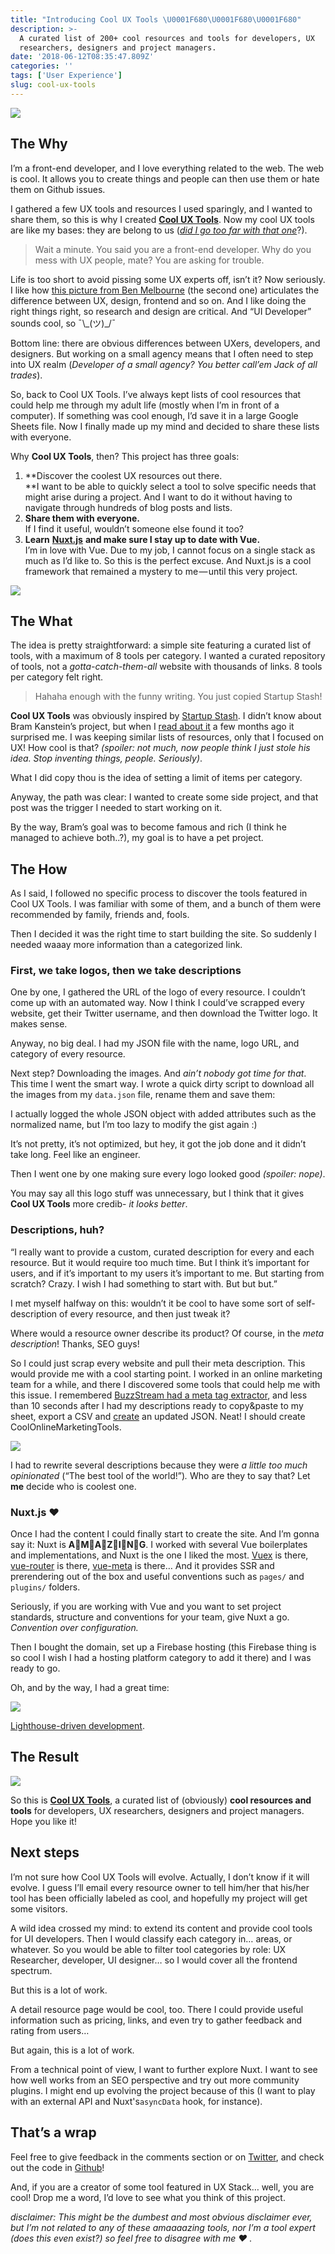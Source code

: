 ```yaml
---
title: "Introducing Cool UX Tools \U0001F680\U0001F680\U0001F680"
description: >-
  A curated list of 200+ cool resources and tools for developers, UX
  researchers, designers and project managers.
date: '2018-06-12T08:35:47.809Z'
categories: ''
tags: ['User Experience']
slug: cool-ux-tools
---
```


![](https://cdn-images-1.medium.com/max/1200/1*PyYW7nCxUVTX2fqkPaNPFw.png)

## The Why

I’m a front-end developer, and I love everything related to the web. The web is cool. It allows you to create things and people can then use them or hate them on Github issues.

I gathered a few UX tools and resources I used sparingly, and I wanted to share them, so this is why I created [**Cool UX Tools**](https://coolux.tools/). Now my cool UX tools are like my bases: they are belong to us ([_did I go too far with that one_](http://knowyourmeme.com/memes/all-your-base-are-belong-to-us)?).

> Wait a minute. You said you are a front-end developer. Why do you mess with UX people, mate? You are asking for trouble.

Life is too short to avoid pissing some UX experts off, isn’t it? Now seriously. I like how [this picture from Ben Melbourne](https://asinthecity.com/2011/11/10/the-difference-between-a-ux-designer-and-ui-developer/ 'Differences between UX designer and UI developer') (the second one) articulates the difference between UX, design, frontend and so on. And I like doing the right things right, so research and design are critical. And “UI Developer” sounds cool, so ¯\\\_(ツ)\_/¯

Bottom line: there are obvious differences between UXers, developers, and designers. But working on a small agency means that I often need to step into UX realm (_Developer of a small agency? You better call’em Jack of all trades_).

So, back to Cool UX Tools. I’ve always kept lists of cool resources that could help me through my adult life (mostly when I’m in front of a computer). If something was cool enough, I’d save it in a large Google Sheets file. Now I finally made up my mind and decided to share these lists with everyone.

Why **Cool UX Tools**, then? This project has three goals:

1.  **Discover the coolest UX resources out there.  
    **I want to be able to quickly select a tool to solve specific needs that might arise during a project. And I want to do it without having to navigate through hundreds of blog posts and lists.
2.  **Share them with everyone.**  
    If I find it useful, wouldn’t someone else found it too?
3.  **Learn** [**Nuxt.js**](https://nuxtjs.org/) **and make sure I stay up to date with Vue.**  
    I’m in love with Vue. Due to my job, I cannot focus on a single stack as much as I’d like to. So this is the perfect excuse. And Nuxt.js is a cool framework that remained a mystery to me — until this very project.

![](https://cdn-images-1.medium.com/max/1200/1*1HLnuyCJ3nWt1rnQUd6m5A.png)

## The What

The idea is pretty straightforward: a simple site featuring a curated list of tools, with a maximum of 8 tools per category. I wanted a curated repository of tools, not a _gotta-catch-them-all_ website with thousands of links. 8 tools per category felt right.

> Hahaha enough with the funny writing. You just copied Startup Stash!

**Cool UX Tools** was obviously inspired by [Startup Stash](http://startupstash.com/). I didn’t know about Bram Kanstein’s project, but when I [read about it](https://medium.com/startup-grind/how-i-launched-the-2-most-upvoted-product-of-all-time-on-product-hunt-f3772fb20ad8?ref=producthunt) a few months ago it surprised me. I was keeping similar lists of resources, only that I focused on UX! How cool is that? _(spoiler: not much, now people think I just stole his idea. Stop inventing things, people. Seriously)_.

What I did copy thou is the idea of setting a limit of items per category.

Anyway, the path was clear: I wanted to create some side project, and that post was the trigger I needed to start working on it.

By the way, Bram’s goal was to become famous and rich (I think he managed to achieve both..?), my goal is to have a pet project.

## The How

As I said, I followed no specific process to discover the tools featured in Cool UX Tools. I was familiar with some of them, and a bunch of them were recommended by family, friends and, fools.

Then I decided it was the right time to start building the site. So suddenly I needed waaay more information than a categorized link.

### First, we take logos, then we take descriptions

One by one, I gathered the URL of the logo of every resource. I couldn’t come up with an automated way. Now I think I could’ve scrapped every website, get their Twitter username, and then download the Twitter logo. It makes sense.

Anyway, no big deal. I had my JSON file with the name, logo URL, and category of every resource.

Next step? Downloading the images. And _ain’t nobody got time for that_. This time I went the smart way. I wrote a quick dirty script to download all the images from my `data.json` file, rename them and save them:

I actually logged the whole JSON object with added attributes such as the normalized name, but I’m too lazy to modify the gist again :)

It’s not pretty, it’s not optimized, but hey, it got the job done and it didn’t take long. Feel like an engineer.

Then I went one by one making sure every logo looked good _(spoiler: nope)_.

You may say all this logo stuff was unnecessary, but I think that it gives **Cool UX Tools** more credib- _it looks better_.

### Descriptions, huh?

“I really want to provide a custom, curated description for every and each resource. But it would require too much time. But I think it’s important for users, and if it’s important to my users it’s important to me. But starting from scratch? Crazy. I wish I had something to start with. But but but.”

I met myself halfway on this: wouldn’t it be cool to have some sort of self-description of every resource, and then just tweak it?

Where would a resource owner describe its product? Of course, in the _meta description_! Thanks, SEO guys!

So I could just scrap every website and pull their meta description. This would provide me with a cool starting point. I worked in an online marketing team for a while, and there I discovered some tools that could help me with this issue. I remembered [BuzzStream had a meta tag extractor](http://tools.buzzstream.com/meta-tag-extractor), and less than 10 seconds after I had my descriptions ready to copy&paste to my sheet, export a CSV and [create](https://www.csvjson.com/csv2json) an updated JSON. Neat! I should create CoolOnlineMarketingTools.

![](https://cdn-images-1.medium.com/max/1200/1*YbfpA-iRGWmTuVkyV3qL5A.png)

I had to rewrite several descriptions because they were _a little too much opinionated_ (“The best tool of the world!”)_._ Who are they to say that? Let **me** decide who is coolest one.

### Nuxt.js ❤

Once I had the content I could finally start to create the site. And I’m gonna say it: Nuxt is **A👏M👏A👏Z👏I👏N👏G**. I worked with several Vue boilerplates and implementations, and Nuxt is the one I liked the most. [Vuex](https://nuxtjs.org/guide/vuex-store/) is there, [vue-router](https://nuxtjs.org/guide/routing/) is there, [vue-meta](https://github.com/declandewet/vue-meta) is there… And it provides SSR and prerendering out of the box and useful conventions such as `pages/` and `plugins/` folders.

Seriously, if you are working with Vue and you want to set project standards, structure and conventions for your team, give Nuxt a go. _Convention over configuration._

Then I bought the domain, set up a Firebase hosting (this Firebase thing is so cool I wish I had a hosting platform category to add it there) and I was ready to go.

Oh, and by the way, I had a great time:

![](https://cdn-images-1.medium.com/max/800/1*pI_AHp40Dt2eUT7LF_3A8Q.png)

[Lighthouse-driven development](https://twitter.com/afontcu_/status/1006205059313668096).

## The Result

![](https://cdn-images-1.medium.com/max/1200/1*PyYW7nCxUVTX2fqkPaNPFw.png)

So this is [**Cool UX Tools**](https://coolux.tools/), a curated list of (obviously) **cool resources and tools** for developers, UX researchers, designers and project managers. Hope you like it!

## Next steps

I’m not sure how Cool UX Tools will evolve. Actually, I don’t know if it will evolve. I guess I’ll email every resource owner to tell him/her that his/her tool has been officially labeled as cool, and hopefully my project will get some visitors.

A wild idea crossed my mind: to extend its content and provide cool tools for UI developers. Then I would classify each category in… areas, or whatever. So you would be able to filter tool categories by role: UX Researcher, developer, UI designer… so I would cover all the frontend spectrum.

But this is a lot of work.

A detail resource page would be cool, too. There I could provide useful information such as pricing, links, and even try to gather feedback and rating from users…

But again, this is a lot of work.

From a technical point of view, I want to further explore Nuxt. I want to see how well works from an SEO perspective and try out more community plugins. I might end up evolving the project because of this (I want to play with an external API and Nuxt's`asyncData` hook, for instance).

## That’s a wrap

Feel free to give feedback in the comments section or on [Twitter](https://twitter.com/afontcu_), and check out the code in [Github](https://github.com/afontcu/uxstack)!

And, if you are a creator of some tool featured in UX Stack… well, you are cool! Drop me a word, I’d love to see what you think of this project.

_disclaimer: This might be the dumbest and most obvious disclaimer ever, but I’m not related to any of these amaaaazing tools, nor I’m a tool expert (does this even exist?) so feel free to disagree with me ❤ ._

